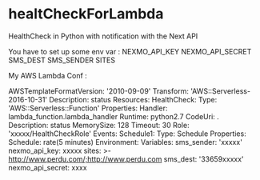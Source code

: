 # healtCheckForLambda
HealthCheck in Python with notification with the Next API

You have to set up some env var :
	NEXMO_API_KEY
	NEXMO_API_SECRET
	SMS_DEST
	SMS_SENDER
	SITES

My AWS Lambda Conf :

AWSTemplateFormatVersion: '2010-09-09'
Transform: 'AWS::Serverless-2016-10-31'
Description: status
Resources:
  HealthCheck:
    Type: 'AWS::Serverless::Function'
    Properties:
      Handler: lambda_function.lambda_handler
      Runtime: python2.7
      CodeUri: .
      Description: status
      MemorySize: 128
      Timeout: 30
      Role: 'xxxxx/HealthCheckRole'
      Events:
        Schedule1:
          Type: Schedule
          Properties:
            Schedule: rate(5 minutes)
      Environment:
        Variables:
          sms_sender: 'xxxxx'
          nexmo_api_key: xxxxx
          sites: >-
            http://www.perdu.com/;http://www.perdu.com
          sms_dest: '33659xxxxx'
          nexmo_api_secret: xxxx
